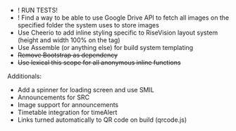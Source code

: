 - ! RUN TESTS!
- ! Find a way to be able to use Google Drive API to fetch all images on the specified folder the system uses to store images
- Use Cheerio to add inline styling specific to RiseVision layout system (height and width 100% on the <body> tag)
- Use Assemble (or anything else) for build system templating
- ~~Remove Bootstrap as dependency~~
- ~~Use lexical this scope for all anonymous inline functions~~

Additionals:
- Add a spinner for loading screen and use SMIL
- Announcements for SRC
- Image support for announcements
- Timetable integration for timeAlert
- Links turned automatically to QR code on build (qrcode.js)

